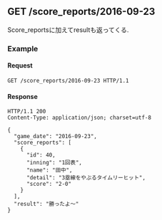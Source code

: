 ## GET /score_reports/2016-09-23
Score_reportsに加えてresultも返ってくる.

### Example

#### Request
```
GET /score_reports/2016-09-23 HTTP/1.1

```

#### Response
```
HTTP/1.1 200
Content-Type: application/json; charset=utf-8

{
  "game_date": "2016-09-23",
  "score_reports": [
    {
      "id": 40,
      "inning": "1回表",
      "name": "田中",
      "detail": "3塁線をやぶるタイムリーヒット",
      "score": "2-0"
    }
  ],
  "result": "勝ったよ〜"
}
```
